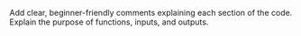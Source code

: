 Add clear, beginner-friendly comments explaining each section of the code.
Explain the purpose of functions, inputs, and outputs.


